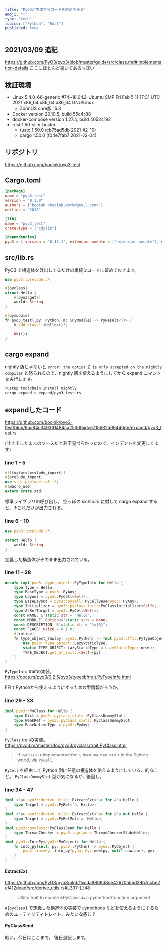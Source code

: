 ```yaml
---
title: "PyO3が生成するコードを眺めてみる"
emoji: "📑"
type: "tech"
topics: ["Python", "Rust"]
published: true
---
```

## 2021/03/09 追記

https://github.com/PyO3/pyo3/blob/master/guide/src/class.md#implementation-details
ここにほとんど書いてあるっぽい

## 検証環境

* Linux 5.4.0-66-generic #74~18.04.2-Ubuntu SMP Fri Feb 5 11:17:31 UTC 2021 x86_64 x86_64 x86_64 GNU/Linux
	* ZorinOS core版 15.3
* Docker version 20.10.5, build 55c4c88
* docker-compose version 1.27.4, build 40524192
* rust:1.50-slim-buster
	* rustc 1.50.0 (cb75ad5db 2021-02-10)
	* cargo 1.50.0 (f04e7fab7 2021-02-04)

## リポジトリ

https://github.com/booink/pyo3-test


## Cargo.toml

```toml
[package]
name = "pyo3_test"
version = "0.1.0"
authors = ["booink <booink.work@gmail.com>"]
edition = "2018"

[lib]
name = "pyo3_test"
crate-type = ["cdylib"]

[dependencies]
pyo3 = { version = "0.13.1", extension-module = ["extension-module"], default = ["extension-module"] }
```

## src/lib.rs

PyO3 で構造体を外出しするだけの単純なコードに留めておきます。

```rust
use pyo3::prelude::*;

#[pyclass]
struct Hello {
    #[pyo3(get)]
    world: String,
}

#[pymodule]
fn pyo3_test(_py: Python, m: &PyModule) -> PyResult<()> {
    m.add_class::<Hello>()?;

    Ok(())
}
```

## cargo expand

nightly 版じゃないと `error: the option `Z` is only accepted on the nightly compiler` と怒られるので、nightly 版を使えるようにしてから expand コマンドを実行します。

```sh
rustup toolchain install nightly
cargo expand > expand/pyo3_test.rs
```

## expandしたコード

https://github.com/booink/pyo3-test/blob/9aa84c349361484ca253d04dce715682a09440de/expand/pyo3_test.rs

(吐き出したままのソースだと若干見づらかったので、インデントを変更してます)

### line 1 - 5

```rust
#![feature(prelude_import)]
#[prelude_import]
use std::prelude::v1::*;
#[macro_use]
extern crate std;
```

標準ライブラリの呼び出し。
空っぽの src/lib.rs に対して cargo expand すると、↑これだけが出力される。

### line 6 - 10

```rust
use pyo3::prelude::*;

struct Hello {
    world: String,
}
```

定義した構造体がそのまま出力されている。

### line 11 - 28

```rust
unsafe impl pyo3::type_object::PyTypeInfo for Hello {
    type Type = Hello;
    type BaseType = pyo3::PyAny;
    type Layout = pyo3::PyCell<Self>;
    type BaseLayout = pyo3::pycell::PyCellBase<pyo3::PyAny>;
    type Initializer = pyo3::pyclass_init::PyClassInitializer<Self>;
    type AsRefTarget = pyo3::PyCell<Self>;
    const NAME: &'static str = "Hello";
    const MODULE: Option<&'static str> = None;
    const DESCRIPTION: &'static str = "\u{0}";
    const FLAGS: usize = 0 | 0;
    #[inline]
    fn type_object_raw(py: pyo3::Python) -> *mut pyo3::ffi::PyTypeObject {
        use pyo3::type_object::LazyStaticType;
        static TYPE_OBJECT: LazyStaticType = LazyStaticType::new();
        TYPE_OBJECT.get_or_init::<Self>(py)
    }
}
```

`PyTypeInfo` traitの実装。
https://docs.rs/pyo3/0.2.5/pyo3/typeob/trait.PyTypeInfo.html

FFIでPythonから使えるようにするための型情報だろうか。

### line 29 - 33

```rust
impl pyo3::PyClass for Hello {
    type Dict = pyo3::pyclass_slots::PyClassDummySlot;
    type WeakRef = pyo3::pyclass_slots::PyClassDummySlot;
    type BaseNativeType = pyo3::PyAny;
}
```

`PyClass` traitの実装。
https://pyo3.rs/master/doc/pyo3/pyclass/trait.PyClass.html

> If `PyClass` is implemented for `T`, then we can use `T` in the Python world, via `PyCell`.

`PyCell` を経由して Python 側に任意の構造体を使えるようにしている、的なこと。
`PyClassDummySlot` 型が気になるが、後回し。

### line 34 - 47

```rust
impl <'a> pyo3::derive_utils::ExtractExt<'a> for &'a Hello {
    type Target = pyo3::PyRef<'a, Hello>;
}
impl <'a> pyo3::derive_utils::ExtractExt<'a> for &'a mut Hello {
    type Target = pyo3::PyRefMut<'a, Hello>;
}
impl pyo3::pyclass::PyClassSend for Hello {
    type ThreadChecker = pyo3::pyclass::ThreadCheckerStub<Hello>;
}
impl pyo3::IntoPy<pyo3::PyObject> for Hello {
    fn into_py(self, py: pyo3::Python) -> pyo3::PyObject {
        pyo3::IntoPy::into_py(pyo3::Py::new(py, self).unwrap(), py)
    }
}
```

#### ExtractExt

https://github.com/PyO3/pyo3/blob/1dcda8809d8de42670a55d39b7ccbe2ef412dead/src/derive_utils.rs#L337-L348

> Utility trait to enable &PyClass as a pymethod/function argument

`#[pyclass]` で定義した構造体の実装で pymethods などを使えるようにするためのユーティリティトレイト、みたいな感じ？

#### PyClassSend

眠い。今日はここまで。
後日追記します。
